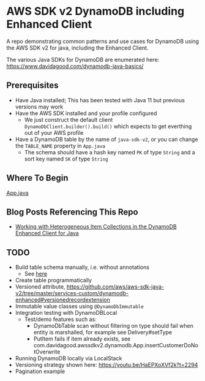 # AWS SDK v2 DynamoDB including Enhanced Client

A repo demonstrating common patterns and use cases for DynamoDB using the AWS SDK v2 for java, including the Enhanced Client.

The various Java SDKs for DynamoDB are enumerated here: https://www.davidagood.com/dynamodb-java-basics/


## Prerequisites

- Have Java installed; This has been tested with Java 11 but previous versions may work
- Have the AWS SDK installed and your profile configured
  - We just construct the default client `DynamoDbClient.builder().build()` which expects to get everthing out of your AWS profile
- Have a DynamoDB table by the name of `java-sdk-v2`, or you can change the `TABLE_NAME` property in `App.java`
  - The schema should have a hash key named `PK` of type `String` and a sort key named `SK` of type `String`

## Where To Begin

[App.java](https://github.com/helloworldless/dynamodb-java-sdk-v2/blob/master/src/main/java/com/davidagood/awssdkv2/dynamodb/App.java)


## Blog Posts Referencing This Repo

- [Working with Heterogeneous Item Collections in the DynamoDB Enhanced Client for Java](https://davidagood.com/dynamodb-enhanced-client-java-heterogeneous-item-collections/)

## TODO

- Build table schema manually, i.e. without annotations
  - See [here](https://github.com/aws/aws-sdk-java-v2/tree/master/services-custom/dynamodb-enhanced#initialization)
- Create table programmatically
- Versioned attribute, https://github.com/aws/aws-sdk-java-v2/tree/master/services-custom/dynamodb-enhanced#versionedrecordextension
- Immutable value classes using `@DynamoDbImmutable`
- Integration testing with DynamoDBLocal
  - Test/demo features such as:
    - DynamoDbTable scan without filtering on type should fail when entity is marshalled, for example see Delivery#setType
    - PutItem fails if item already exists, see com.davidagood.awssdkv2.dynamodb.App.insertCustomerDoNotOverwrite
- Running DynamoDB locally via LocalStack
- Versioning strategy shown here: https://youtu.be/HaEPXoXVf2k?t=2294
- Pagination example
